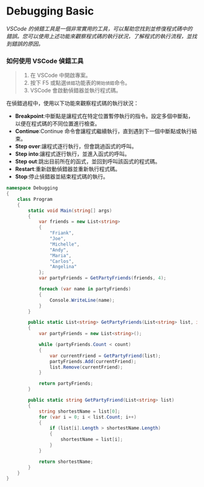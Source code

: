 # Debugging Basic

_VSCode 的偵錯工具是一個非常實用的工具，可以幫助您找到並修復程式碼中的錯誤。您可以使用上述功能來觀察程式碼的執行狀況，了解程式的執行流程，並找到錯誤的原因。_

### 如何使用 VSCode 偵錯工具


> 1. 在 VSCode 中開啟專案。
> 2. 按下 F5 或點選`偵錯`功能表的`開始偵錯`命令。
> 3. VSCode 會啟動偵錯器並執行程式碼。

在偵錯過程中，使用以下功能來觀察程式碼的執行狀況：

- **Breakpoint**:中斷點是讓程式在特定位置暫停執行的指令。設定多個中斷點，以便在程式碼的不同位置進行檢查。
- **Continue**:Continue 命令會讓程式繼續執行，直到遇到下一個中斷點或執行結束。
- **Step over**:讓程式逐行執行，但會跳過函式的呼叫。
- **Step into**:讓程式逐行執行，並進入函式的呼叫。
- **Step out**:跳出目前所在的函式，並回到呼叫該函式的程式碼。
- **Restart**:重新啟動偵錯器並重新執行程式碼。
- **Stop**:停止偵錯器並結束程式碼的執行。

```csharp
namespace Debugging
{
    class Program
    {
        static void Main(string[] args)
        {
            var friends = new List<string>
            {
                "Friank",
                "Joe",
                "Michelle",
                "Andy",
                "Maria",
                "Carlos",
                "Angelina"
            };
            var partyFriends = GetPartyFriends(friends, 4);

            foreach (var name in partyFriends)
            {
                Console.WriteLine(name);
            }
        }

        public static List<string> GetPartyFriends(List<string> list, int count)
        {
            var partyFriends = new List<string>();

            while (partyFriends.Count < count)
            {
                var currentFriend = GetPartyFriend(list);
                partyFriends.Add(currentFriend);
                list.Remove(currentFriend);
            }

            return partyFriends;
        }

        public static string GetPartyFriend(List<string> list)
        {
            string shortestName = list[0];
            for (var i = 0; i < list.Count; i++)
            {
                if (list[i].Length > shortestName.Length)
                {
                    shortestName = list[i];
                }
            }

            return shortestName;
        }
    }
}

```
